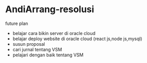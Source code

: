 # AndiArrang-resolusi
future plan
- belajar cara bikin server di oracle cloud
- belajar deploy website di oracle cloud (react js,node js,mysql)
- susun proposal
- cari jurnal tentang VSM
- pelajari dengan baik tentang VSM

